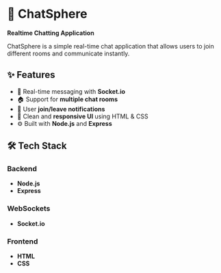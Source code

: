 # 💬 ChatSphere

**Realtime Chatting Application**

ChatSphere is a simple real-time chat application that allows users to join different rooms and communicate instantly.

## ✨ Features

- 🔄 Real-time messaging with **Socket.io**
- 🏠 Support for **multiple chat rooms**
- 👥 User **join/leave notifications**
- 🎨 Clean and **responsive UI** using HTML & CSS
- ⚙️ Built with **Node.js** and **Express**

## 🛠️ Tech Stack

### Backend
- **Node.js**
- **Express**

### WebSockets
- **Socket.io**

### Frontend
- **HTML**
- **CSS**







